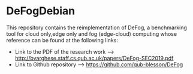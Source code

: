 # DeFogDebian
This repository contains the reimplementation of DeFog, a benchmarking tool for cloud only,edge only and fog (edge-cloud) computing  whose reference can be found at the following links: 
- Link to the PDF of the research work --> http://bvarghese.staff.cs.qub.ac.uk/papers/DeFog-SEC2019.pdf
- Link to Github repository --> https://github.com/qub-blesson/DeFog



